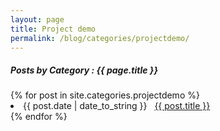 ```yaml
---
layout: page
title: Project demo
permalink: /blog/categories/projectdemo/
---
```


<h5> Posts by Category : {{ page.title }} </h5>

<div class="card">
{% for post in site.categories.projectdemo %}
 <li class="category-posts"><span>{{ post.date | date_to_string }}</span> &nbsp; <a href="/info/{{ post.url }}">{{ post.title }}</a></li>
{% endfor %}
</div>

